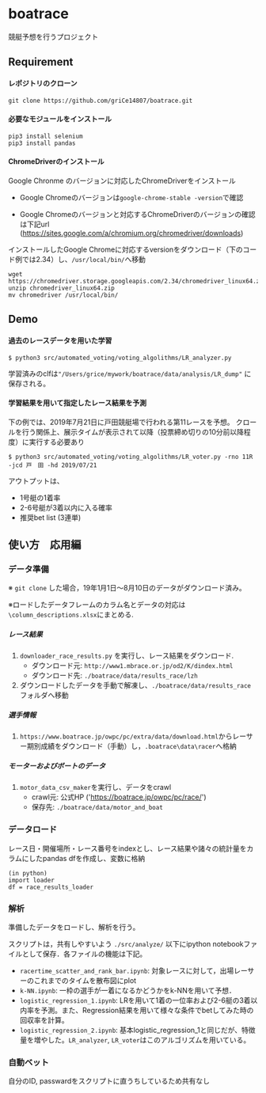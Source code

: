 # boatrace
競艇予想を行うプロジェクト


## Requirement
#### レポジトリのクローン

`git clone https://github.com/griCe14807/boatrace.git`

#### 必要なモジュールをインストール
```
pip3 install selenium
pip3 install pandas
```
#### ChromeDriverのインストール
Google Chronme のバージョンに対応したChromeDriverをインストール

- Google Chromeのバージョンは`google-chrome-stable -version`で確認

- Google Chromeのバージョンと対応するChromeDriverのバージョンの確認は下記url
(https://sites.google.com/a/chromium.org/chromedriver/downloads)

インストールしたGoogle Chromeに対応するversionをダウンロード（下のコード例では2.34）し、`/usr/local/bin/`へ移動

```
wget https://chromedriver.storage.googleapis.com/2.34/chromedriver_linux64.zip
unzip chromedriver_linux64.zip
mv chromedriver /usr/local/bin/
```

## Demo
#### 過去のレースデータを用いた学習
```
$ python3 src/automated_voting/voting_algolithms/LR_analyzer.py
```
学習済みのclfは`"/Users/grice/mywork/boatrace/data/analysis/LR_dump"`
に保存される。


#### 学習結果を用いて指定したレース結果を予測
下の例では、2019年7月21日に戸田競艇場で行われる第11レースを予想。
クロールを行う関係上、展示タイムが表示されて以降（投票締め切りの10分前以降程度）に実行する必要あり
```
$ python3 src/automated_voting/voting_algolithms/LR_voter.py -rno 11R -jcd 戸　田 -hd 2019/07/21
```
アウトプットは、
- 1号艇の1着率
- 2-6号艇が3着以内に入る確率
- 推奨bet list (3連単)

## 使い方　応用編
### データ準備
※ `git clone` した場合，19年1月1日〜8月10日のデータがダウンロード済み。

※ロードしたデータフレームのカラム名とデータの対応は`\column_descriptions.xlsx`にまとめる.

##### レース結果
1. `downloader_race_results.py`
を実行し、レース結果をダウンロード. 
    - ダウンロード元: `http://www1.mbrace.or.jp/od2/K/dindex.html`
    - ダウンロード先: `./boatrace/data/results_race/lzh`
2. ダウンロードしたデータを手動で解凍し、`./boatrace/data/results_race`フォルダへ移動
##### 選手情報
1. `https://www.boatrace.jp/owpc/pc/extra/data/download.html`からレーサー期別成績をダウンロード（手動）し，`.boatrace\data\racer`へ格納
##### モーターおよびボートのデータ
1. `motor_data_csv_maker`を実行し、データをcrawl
    - crawl元: 公式HP ('https://boatrace.jp/owpc/pc/race/')
    - 保存先: `./boatrace/data/motor_and_boat`

### データロード
レース日・開催場所・レース番号をindexとし、レース結果や諸々の統計量をカラムにしたpandas dfを作成し、変数に格納

```
(in python)
import loader
df = race_results_loader
```

### 解析
準備したデータをロードし、解析を行う。

スクリプトは，共有しやすいよう
`./src/analyze/` 以下にipython notebookファイルとして保存．各ファイルの機能は下記。
 - `racertime_scatter_and_rank_bar.ipynb`: 対象レースに対して，出場レーサーのこれまでのタイムを散布図にplot
 - `k-NN.ipynb`: 一枠の選手が一着になるかどうかをk-NNを用いて予想．
 - `logistic_regression_1.ipynb`: LRを用いて1着の一位率および2-6艇の3着以内率を予測。また、Regression結果を用いて様々な条件でbetしてみた時の回収率を計算。
 -   `logistic_regression_2.ipynb`: 基本logistic_regression_1と同じだが、特徴量を増やした。`LR_analyzer`, `LR_voter`はこのアルゴリズムを用いている。

### 自動ベット
自分のID, passwardをスクリプトに直うちしているため共有なし